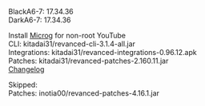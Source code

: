 BlackA6-7: 17.34.36  
DarkA6-7: 17.34.36  

Install [Microg](https://github.com/ReVanced/GmsCore/releases) for non-root YouTube  
CLI: kitadai31/revanced-cli-3.1.4-all.jar  
Integrations: kitadai31/revanced-integrations-0.96.12.apk  
Patches: kitadai31/revanced-patches-2.160.11.jar  
[Changelog](https://github.com/kitadai31/revanced-patches-android6-7/releases/tag/v2.160.12)  

Skipped:  
Patches: inotia00/revanced-patches-4.16.1.jar    
